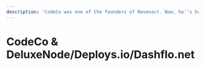 ```yaml
---
description: 'CodeCo was one of the founders of Revenact. Now, he''s hated by everyone.'
---
```


# CodeCo & DeluxeNode/Deploys.io/Dashflo.net

